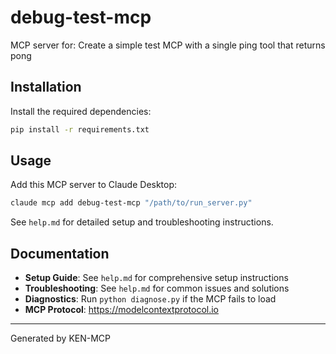 # debug-test-mcp

MCP server for: Create a simple test MCP with a single ping tool that returns pong

## Installation

Install the required dependencies:

```bash
pip install -r requirements.txt
```

## Usage

Add this MCP server to Claude Desktop:

```bash
claude mcp add debug-test-mcp "/path/to/run_server.py"
```

See `help.md` for detailed setup and troubleshooting instructions.

## Documentation

- **Setup Guide**: See `help.md` for comprehensive setup instructions
- **Troubleshooting**: See `help.md` for common issues and solutions
- **Diagnostics**: Run `python diagnose.py` if the MCP fails to load
- **MCP Protocol**: https://modelcontextprotocol.io

---
Generated by KEN-MCP
